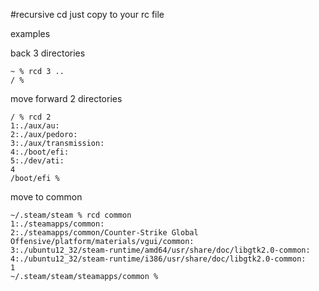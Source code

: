 #recursive cd
just copy to your rc file

examples

back 3 directories
```
~ % rcd 3 ..
/ %
```

move forward 2 directories
```
/ % rcd 2
1:./aux/au:
2:./aux/pedoro:
3:./aux/transmission:
4:./boot/efi:
5:./dev/ati:
4
/boot/efi %
```

move to common
```
~/.steam/steam % rcd common
1:./steamapps/common:
2:./steamapps/common/Counter-Strike Global Offensive/platform/materials/vgui/common:
3:./ubuntu12_32/steam-runtime/amd64/usr/share/doc/libgtk2.0-common:
4:./ubuntu12_32/steam-runtime/i386/usr/share/doc/libgtk2.0-common:
1
~/.steam/steam/steamapps/common % 
```
